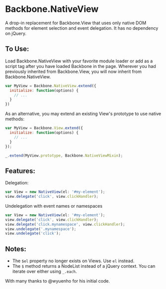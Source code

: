 Backbone.NativeView
===================

A drop-in replacement for Backbone.View that uses only native DOM methods for
element selection and event delegation. It has no dependency on jQuery.


To Use:
-------
Load Backbone.NativeView with your favorite module loader or add as a script
tag after you have loaded Backbone in the page. Wherever you had previously
inherited from Backbone.View, you will now inherit from Backbone.NativeView.

```js
var MyView = Backbone.NativeView.extend({
  initialize: function(options) {
    // ...
  }
})
```

As an alternative, you may extend an existing View's prototype to use native
methods:

```js
var MyView = Backbone.View.extend({
  initialize: function(options) {
    // ...
  }
});

_.extend(MyView.prototype, Backbone.NativeViewMixin);
```


Features:
---------
Delegation:
```js
var View = new NativeView(el: '#my-element');
view.delegate('click', view.clickHandler);
```

Undelegation with event names or namespaces
```js
var View = new NativeView(el: '#my-element');
view.delegate('click', view.clickHandler);
view.delegate('click.mynamespace', view.clickHandler);
view.undelegate('.mynamespace');
view.undelegate('click');
```


Notes:
------
* The `$el` property no longer exists on Views. Use `el` instead.
* The `$` method returns a NodeList instead of a jQuery context. You can
  iterate over either using `_.each`.


With many thanks to @wyuenho for his initial code.

